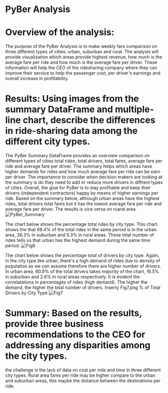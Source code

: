 # PyBer Analysis


# Overview of the analysis: 
The purpose of the PyBer Analysis is to make weekly fare comparison on three different types of cities: urban, suburban and rural. The analysis will provide visualization which areas provide highest revenue, how much is the average fare per ride and how much is the average fare per driver. These information will help the CEO of the ridesharing company where they can improve their service to help the passenger cost, per driver's earnings and overall increase in profitability.


# Results: Using images from the summary DataFrame and multiple-line chart, describe the differences in ride-sharing data among the different city types.
The PyBer Summary DataFrame provides an overview comparison on different types of cities total rides, total drivers, total fares, average fare per ride and average fare per driver. The summary helps which areas have higher demands for rides and how much average fare per ride can be earn per driver. The importance to consider when decision makers are looking at the summary is do they need to add or reduce more drivers in diffrent types of cities. Overall, the goal for PyBer is to stay profitable and keep their drivers (independent contractors) happy by means of higher earnings per ride. Based on the summary below, although urban areas have the highest rides, total drivers total fares but it has the lowest average fare per ride and average fare per driver. The results is vice versa on ruaral area. 
![PyBer_Summary](https://user-images.githubusercontent.com/106283411/180624396-82f34bea-1a6a-4d2a-b764-50712f5dd16d.png)



The chart below shows the percentage total rides by city type. This chart shows the that 68.4% of the total rides in the same period is in the urban area, 26.3% in suburban and 5.3% in rural areas. These total number of rides tells us that urban has the highest demand during the same time period. 
![Fig6](https://user-images.githubusercontent.com/106283411/180624405-f6d81a4f-f647-447c-9bd6-7dd203554acc.png)




The chart below shows the percentage total of drivers by city type. Again, in the city type like urban, there's a high demand of rides due to density of population as we can assume therefore there are higher number of drivers. In urban area, 80.9% of the total drivers takes majority of the chart, 16.5% in suburban and 2.6% in rural areas respectively. It is evident the correlatations in percentages of rides (high demand). The higher the demand, the higher the total number of drivers. 
Inserty Fig7.png % of Total  Drivers by City Type
![Fig7](https://user-images.githubusercontent.com/106283411/180624411-aa0cd8d2-40b4-4bb8-9bb7-94eb11569b9b.png)



# Summary: Based on the results, provide three business recommendations to the CEO for addressing any disparities among the city types.
the challenge is the lack of data on cost per mile and time in three different city types. Rural area fares per ride may be higher compare to the urban and suburban areas, this maybe the distance between the destinations per ride. 
